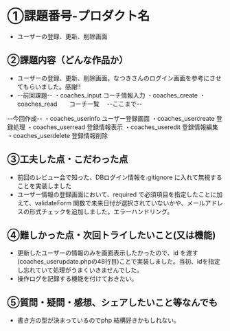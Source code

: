 # ①課題番号-プロダクト名
- ユーザーの登録、更新、削除画面

## ②課題内容（どんな作品か）
- ユーザーの登録、更新、削除画面。なつきさんのログイン画面を参考にさせてもらいました。感謝!!
- --前回課題--
・coaches_input   コーチ情報入力
・coaches_create
・coaches_read　　コーチ一覧　
--ここまで--

--今回作成--
・coaches_userinfo ユーザー登録画面
・coaches_usercreate 登録処理
・coaches_userread 登録情報表示
・coaches_useredit 登録情報編集
・coaches_userdelete 登録情報削除

## ③工夫した点・こだわった点
- 前回のレビュー会で知った、DBログイン情報を.gitignore に入れて無視することを実装しました
- ユーザー情報の登録画面において、required で必須項目を指定したことに加えて、validateForm 関数で未来日付が選択されていないかや、メールアドレスの形式チェックを追加しました。エラーハンドリング。

## ④難しかった点・次回トライしたいこと(又は機能)
- 更新したユーザーの情報のみを画面表示したかったので、id を渡す(coaches_userupdate.phpの48行目)ことで実装しました。当初、idを指定し忘れていて処理がうまくいきませんでした。
- 操作ログを記録する機能を付けておきたい。

## ⑤質問・疑問・感想、シェアしたいこと等なんでも
- 書き方の型が決まっているのでphp 結構好きかもしれない。


